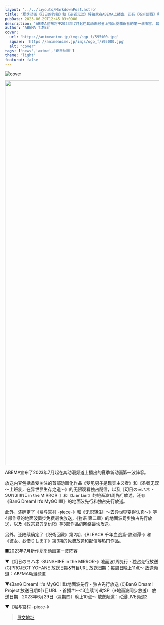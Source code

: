 ```yaml
---
layout: '../../layouts/MarkdownPost.astro'
title: '夏季动画《幻日的约翰》和《圣者无双》将独家在ABEMA上播出，还有《呪術廻戦》和《可愛ければ変態でも好きになってくれますか？》等免费放送'
pubDate: 2023-06-29T12:45:03+0900
description: 'ABEMA宣布将于2023年7月起在其动画频道上播出夏季新番的第一波阵容。其中包括备受关注的首部动画化作品《幻日的约翰 -SUNSHINE in the MIRROR-》等。'
author: 'ABEMA TIMES'
cover:
  url: 'https://animeanime.jp/imgs/ogp_f/595000.jpg'
  square: 'https://animeanime.jp/imgs/ogp_f/595000.jpg'
  alt: "cover"
tags: ['news','anime','夏季动画']
theme: 'light'
featured: false
---
```


![cover](https://animeanime.jp/imgs/ogp_f/595000.jpg)

<div class="figure figure-center --abematv"><img alt="" class="figure__img" height="1254" src="/imgs/zoom/595001.jpg" width="2400"></div>

ABEMA宣布了2023年7月起在其动漫频道上播出的夏季新动画第一波阵容。

放送内容包括备受关注的首部动画化作品《梦见男子是现实主义者》和《圣者无双～上班族，在异世界生存之道～》的无限观看独占配信，以及《幻日のヨハネ -SUNSHINE in the MIRROR-》和《Liar Liar》的地面波1周先行放送，还有《BanG Dream! It's MyGO!!!!!》的地面波先行和独占先行放送。

此外，还确定了《堀与宫村 -piece-》和《无职转生Ⅱ ～去异世界变得认真～》等4部作品的地面波同步免费最快放送，《物语 第二章》的地面波同步独占先行放送，以及《政宗君的复仇R》等3部作品的网络最快放送。

另外，还陆续确定了《呪術回戦》第2期、《BLEACH 千年血战篇-訣别谭-》和《彼女、お借りします》第3期的免费放送和配信等热门作品。

■2023年7月新作夏季动画第一波阵容

▼《幻日のヨハネ -SUNSHINE in the MIRROR-》地面波1周先行・独占先行放送
(C)PROJECT YOHANE
放送日期&节目URL
放送日期：每周日晚上11点～
放送频道：ABEMA动漫频道

▼《BanG Dream! It's MyGO!!!!!》地面波先行・独占先行放送
(C)BanG Dream! Project
放送日期&节目URL
・首播#1～#3连续1小时SP（※地面波同步放送）
放送日期：2023年6月29日（星期四）晚上10点～
放送频道：动漫LIVE频道2

▼《堀与宫村 -piece-》

>[原文地址](https://animeanime.jp/article/2023/06/29/78240.html)  